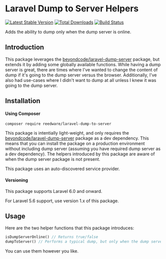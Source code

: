 # Laravel Dump to Server Helpers

[![Latest Stable Version](https://poser.pugx.org/reedware/laravel-dump-to-server/v)](//packagist.org/packages/reedware/laravel-dump-to-server)
[![Total Downloads](https://poser.pugx.org/reedware/laravel-dump-to-server/downloads)](//packagist.org/packages/reedware/laravel-dump-to-server)
[![Build Status](https://github.com/tylernathanreed/laravel-dump-to-server/workflows/tests/badge.svg)](https://github.com/tylernathanreed/laravel-dump-to-server/actions)

Adds the ability to dump only when the dump server is online.

## Introduction

This package leverages the [beyondcode/laravel-dump-server](https://github.com/beyondcode/laravel-dump-server) package, but extends it by adding some globally available functions. While having a dump server is great, there are times where I've wanted to change the content of dump if it's going to the dump server versus the browser. Additionally, I've also had use-cases where I didn't want to dump at all unless I knew it was going to the dump server.

## Installation

#### Using Composer

```
composer require reedware/laravel-dump-to-server
```

This package is intentially light-weight, and only requires the [beyondcode/laravel-dump-server](https://github.com/beyondcode/laravel-dump-server) package as a dev dependency. This means that you can install the package on a production environment without including dump server (assuming you have required dump server as a dev dependency). The helpers introduced by this package are aware of when the dump server package is not present.

This package uses an auto-discovered service provider.

#### Versioning

This package supports Laravel 6.0 and onward.

For Laravel 5.6 support, use version 1.x of this package.

## Usage

Here are the two helper functions that this package introduces:

```php
isDumpServerOnline() // Returns true/false
dumpToServer() // Performs a typical dump, but only when the dump server is online
```

You can use them however you like.
